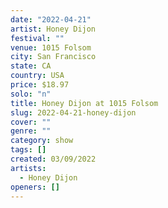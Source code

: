 ```yaml
---
date: "2022-04-21"
artist: Honey Dijon
festival: ""
venue: 1015 Folsom
city: San Francisco
state: CA
country: USA
price: $18.97
solo: "n"
title: Honey Dijon at 1015 Folsom
slug: 2022-04-21-honey-dijon
cover: ""
genre: ""
category: show
tags: []
created: 03/09/2022
artists:
  - Honey Dijon
openers: []
---
```

